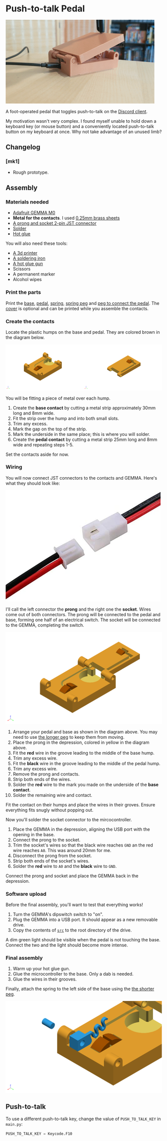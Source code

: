 # Push-to-talk Pedal

![demo](demo.gif)

A foot-operated pedal that toggles push-to-talk on the [Discord client](discord.gg).

My motivation wasn't very complex. I found myself unable to hold down a keyboard key (or mouse button) and a conveniently located push-to-talk button on my keyboard at once. Why not take advantage of an unused limb?

## Changelog

### [mk1]
- Rough prototype.

## Assembly

### Materials needed
- [Adafruit GEMMA M0](https://www.adafruit.com/product/3501)
- **Metal for the contacts**. I used [0.25mm brass sheets](https://www.amazon.com/gp/product/B0006MZM0K)
- [A prong and socket 2-pin JST connector](https://www.amazon.com/Upgraded-Connector-Battery-Inductrix-Eachine/dp/B07NWD5NTN)
- [Solder](https://www.amazon.com/Elenco-WEmake-Lead-Solder-0-031/dp/B009YKISMY)
- [Hot glue](https://www.amazon.com/ccbetter-Upgraded-Removable-Anti-hot-Flexible/dp/B01178RVI2)

You will also need these tools:

- [A 3d printer](https://shop.prusa3d.com/3d-printers/1387-original-prusa-mini-kit.html)
- [A soldering iron](https://www.amazon.com/Hakko-FX888D-23BY-Digital-Soldering-Station/dp/B00ANZRT4M)
- [A hot glue gun](https://www.amazon.com/ccbetter-Upgraded-Removable-Anti-hot-Flexible/dp/B01178RVI2)
- Scissors
- A permanent marker
- Alcohol wipes


### Print the parts

Print the [base](stl/Base.stl), [pedal](stl/Pedal.stl), [spring](stl/Spring.stl), [spring peg](stl/Peg%20for%20spring.stl) and [peg to connect the pedal](stl/Peg%20for%20pedal). The [cover](stl/Pedal%20cover.stl) is optional and can be printed while you assemble the contacts.

### Create the contacts

Locate the plastic humps on the base and pedal. They are colored brown in the diagram below. 

![contact humps](humps.png)

You will be fitting a piece of metal over each hump.

1. Create the **base contact** by cutting a metal strip approximately 30mm long and 8mm wide.
1. Fit the strip over the hump and into both small slots.
1. Trim any excess.
1. Mark the gap on the top of the strip.
1. Mark the underside in the same place; this is where you will solder.
1. Create the **pedal contact** by cutting a metal strip 25mm long and 8mm wide and repeating steps 1-5.

Set the contacts aside for now.

### Wiring

You will now connect JST connectors to the contacts and GEMMA. Here's what they should look like:

![jst connectors](jst.jpg)

I'll call the left connector the **prong** and the right one the **socket**. Wires come out of both connectors. The prong will be connected to the pedal and base, forming one half of an electrical switch. The socket will be connected to the GEMMA, completing the switch.

![both piece open flat](open-flat.png)

1. Arrange your pedal and base as shown in the diagram above. You may need to use [the longer peg](stl/Peg%20for%20pedal) to keep them from moving.
1. Place the prong in the depression, colored in yellow in the diagram above.
1. Fit the **red** wire in the groove leading to the middle of the base hump.
1. Trim any excess wire.
1. Fit the **black** wire in the groove leading to the middle of the pedal hump.
1. Trim any excess wire.
1. Remove the prong and contacts.
1. Strip both ends of the wires.
1. Solder the **red** wire to the mark you made on the underside of the **base contact**.
1. Solder the remaining wire and contact.

Fit the contact on their humps and place the wires in their groves. Ensure everything fits snugly without popping out.

Now you'll solder the socket connector to the mircocontroller.

1. Place the GEMMA in the depression, aligning the USB port with the opening in the base.
1. Connect the prong to the socket.
1. Trim the socket's wires so that the black wire reaches `GND` an the red wire reaches `A0`. This was around 20mm for me.
1. Disconnect the prong from the socket.
1. Strip both ends of the socket's wires.
1. Solder the **red** wire to `A0` and the **black** wire to `GND`.

Connect the prong and socket and place the GEMMA back in the depression.

### Software upload

Before the final assembly, you'll want to test that everything works! 

1. Turn the GEMMA's dipswitch switch to "on".
1. Plug the GEMMA into a USB port. It should appear as a new removable drive.
1. Copy the contents of [`src`](src) to the root directory of the drive.

A dim green light should be visible when the pedal is not touching the base. Connect the two and the light should become more intense. 

### Final assembly

1. Warm up your hot glue gun.
1. Glue the microcontroller to the base. Only a dab is needed.
1. Glue the wires in their grooves.

Finally, attach the spring to the left side of the base using the [the shorter peg](stl/Peg%20for%20spring).

![attaching the spring](attach-spring.png)

## Push-to-talk

To use a different push-to-talk key, change the value of `PUSH_TO_TALK_KEY` in `main.py`:

```python
PUSH_TO_TALK_KEY = Keycode.F10
```
